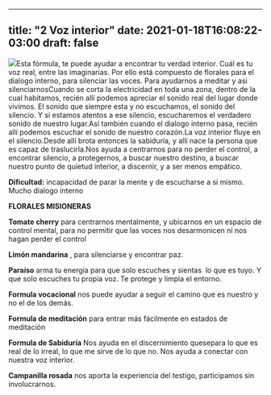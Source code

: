 
---
title: "2 Voz interior"
date: 2021-01-18T16:08:22-03:00
draft: false
--- 
        

 


![](images/2_qb1sl6fd.jpg)Esta fórmula, te puede ayudar a encontrar tu verdad interior. Cuál es tu voz real, entre las imaginarias. Por ello está compuesto de florales para el dialogo interno, para silenciar las voces. Para ayudarnos a meditar y asi silenciarnosCuando se corta la electricidad en toda una zona, dentro de la cual habitamos, recién allí podemos apreciar el sonido real del lugar donde vivimos. El sonido que siempre esta y no escuchamos, el sonido del silencio. Y si estamos atentos a ese silencio, escucharemos el verdadero sonido de nuestro lugar.Así también cuando el dialogo interno pasa, recién allí podemos escuchar el sonido de nuestro corazón.La voz interior fluye en el silencio.Desde allí brota entonces la sabiduría, y allí nace la persona que es capaz de traslucirla.Nos ayuda a centrarnos para no perder el control, a encontrar silencio, a protegernos, a buscar nuestro destino, a buscar nuestro punto de quietud interior, a discernir, y a ser menos empático.  

**Dificultad:**  incapacidad de parar la mente y de escucharse a si mismo. Mucho dialogo interno  

**FLORALES MISIONERAS** 

**Tomate cherry**  para centrarnos mentalmente, y ubicarnos en un espacio de control mental, para no permitir que las voces nos desarmonicen ni nos hagan perder el control

**Limón mandarina** , para silenciarse y encontrar paz.

**Paraíso**  arma tu energía para que solo escuches y sientas  lo que es tuyo. Y que solo escuches tu propia voz. Te protege y limpia el entorno.

**Formula vocacional**  nos puede ayudar a seguir el camino que es nuestro y no el de los demás.

**Formula de meditación**  para entrar más fácilmente en estados de meditación

**Formula de Sabiduría**  Nos ayuda en el discernimiento quesepara lo que es real de lo irreal, lo que me sirve de lo que no. Nos ayuda a conectar con nuestra voz interior.

**Campanilla rosada**  nos aporta la experiencia del testigo, participamos sin involucrarnos.   




